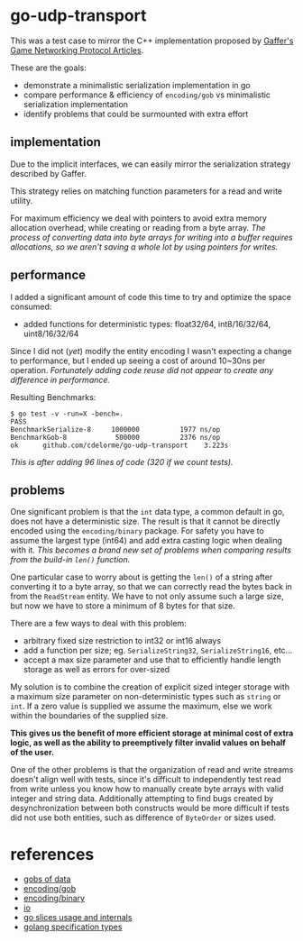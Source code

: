 
# go-udp-transport

This was a test case to mirror the C++ implementation proposed by [Gaffer's Game Networking Protocol Articles](http://gafferongames.com/2016/05/10/building-a-game-network-protocol/).

These are the goals:

- demonstrate a minimalistic serialization implementation in go
- compare performance & efficiency of `encoding/gob` vs minimalistic serialization implementation
- identify problems that could be surmounted with extra effort


## implementation

Due to the implicit interfaces, we can easily mirror the serialization strategy described by Gaffer.

This strategy relies on matching function parameters for a read and write utility.

For maximum efficiency we deal with pointers to avoid extra memory allocation overhead, while creating or reading from a byte array.  _The process of converting data into byte arrays for writing into a buffer requires allocations, so we aren't saving a whole lot by using pointers for writes._


## performance

I added a significant amount of code this time to try and optimize the space consumed:

- added functions for deterministic types: float32/64, int8/16/32/64, uint8/16/32/64

Since I did not (_yet_) modify the entity encoding I wasn't expecting a change to performance, but I ended up seeing a cost of around 10~30ns per operation.  _Fortunately adding code reuse did not appear to create any difference in performance._

Resulting Benchmarks:

	$ go test -v -run=X -bench=.
	PASS
	BenchmarkSerialize-8	 1000000	      1977 ns/op
	BenchmarkGob-8      	  500000	      2376 ns/op
	ok  	github.com/cdelorme/go-udp-transport	3.223s

_This is after adding 96 lines of code (320 if we count tests)._


## problems

One significant problem is that the `int` data type, a common default in go, does not have a deterministic size.  The result is that it cannot be directly encoded using the `encoding/binary` package.  For safety you have to assume the largest type (int64) and add extra casting logic when dealing with it.  _This becomes a brand new set of problems when comparing results from the build-in `len()` function._

One particular case to worry about is getting the `len()` of a string after converting it to a byte array, so that we can correctly read the bytes back in from the `ReadStream` entity.  We have to not only assume such a large size, but now we have to store a minimum of 8 bytes for that size.

There are a few ways to deal with this problem:

- arbitrary fixed size restriction to int32 or int16 always
- add a function per size; eg. `SerializeString32`, `SerializeString16`, etc...
- accept a max size parameter and use that to efficiently handle length storage as well as errors for over-sized

My solution is to combine the creation of explicit sized integer storage with a maximum size parameter on non-deterministic types such as `string` or `int`.  If a zero value is supplied we assume the maximum, else we work within the boundaries of the supplied size.

**This gives us the benefit of more efficient storage at minimal cost of extra logic, as well as the ability to preemptively filter invalid values on behalf of the user.**

One of the other problems is that the organization of read and write streams doesn't align well with tests, since it's difficult to independently test read from write unless you know how to manually create byte arrays with valid integer and string data.  Additionally attempting to find bugs created by desynchronization between both constructs would be more difficult if tests did not use both entities, such as difference of `ByteOrder` or sizes used.


# references

- [gobs of data](https://blog.golang.org/gobs-of-data)
- [encoding/gob](https://golang.org/pkg/encoding/gob/)
- [encoding/binary](https://golang.org/pkg/encoding/binary/)
- [io](https://golang.org/pkg/io/)
- [go slices usage and internals](https://blog.golang.org/go-slices-usage-and-internals)
- [golang specification types](https://golang.org/ref/spec#Types)
